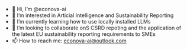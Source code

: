 - 👋 Hi, I’m @econova-ai
- 👀 I’m interested in Articial Intelligence and Sustainability Reporting
- 🌱 I’m currently learning how to use locally installed LLMs
- 💞️ I’m looking to collaborate onS CSRD repoting and the application of the latest EU sustainability reporting requirements to SMEs
-  📫 How to reach me: econova-ai@outlook.com

<!---
econova-ai/econova-ai is a ✨ special ✨ repository because its `README.md` (this file) appears on your GitHub profile.
You can click the Preview link to take a look at your changes.
--->
